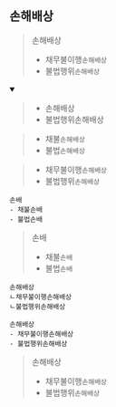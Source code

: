 ## 손해배상
> 손해배상
> - 채무불이행`손해배상`
> - 불법행위`손해배상`
<details open>
    <summary></summary>

> - 손해배상
> - 불법행위손해배상

> - 채불`손해배상`
> - 불법`손해배상`

> - 채무불이행`손해배상`
> - 불법행위`손해배상`


```
손배
- 채불손배
- 불법손배
```
> 손배
> - 채불`손배`
> - 불법`손배`
```
손해배상
ㄴ채무불이행손해배상
ㄴ불법행위손해배상
```
```
손해배상
- 채무불이행손해배상
- 불법행위손해배상
```
> 손해배상
> - 채무불이행`손해배상`
> - 불법행위`손해배상`
</details>
